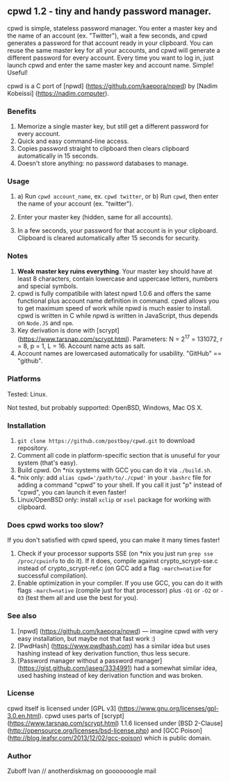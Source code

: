 ## cpwd 1.2 - tiny and handy password manager.

cpwd is simple, stateless password manager. You enter a master key and the name of an account (ex. "Twitter"), wait a few seconds, and cpwd generates a password for that account ready in your clipboard. You can reuse the same master key for all your accounts, and cpwd will generate a different password for every account. Every time you want to log in, just launch cpwd and enter the same master key and account name. Simple! Useful!

cpwd is a C port of [npwd] (https://github.com/kaepora/npwd) by [Nadim Kobeissi] (https://nadim.computer).

### Benefits
1. Memorize a single master key, but still get a different password for every account.
2. Quick and easy command-line access.
3. Copies password straight to clipboard then clears clipboard automatically in 15 seconds.
4. Doesn't store anything: no password databases to manage.

### Usage
1. a) Run `cpwd account_name`, ex. `cpwd twitter`, or
b) Run `cpwd`, then enter the name of your account (ex. "twitter").

2. Enter your master key (hidden, same for all accounts).
3. In a few seconds, your password for that account is in your clipboard. Clipboard is cleared automatically after 15 seconds for security.

### Notes
1. **Weak master key ruins everything**. Your master key should have at least 8 characters, contain lowercase and uppercase letters, numbers and special symbols.
2. cpwd is fully compatibile with latest npwd 1.0.6 and offers the same functional plus account name definition in command. cpwd allows you to get maximum speed of work while npwd is much easier to install. cpwd is written in C while npwd is written in JavaScript, thus depends on `Node.JS` and `npm`.
3. Key derivation is done with [scrypt] (https://www.tarsnap.com/scrypt.html). Parameters: N = 2<sup>17</sup> = 131072, r = 8, p = 1, L = 16. Account name acts as salt.
4. Account names are lowercased automatically for usability. "GitHub" == "github".

### Platforms
Tested: Linux.

Not tested, but probably supported: OpenBSD, Windows, Mac OS X.

### Installation
1. `git clone https://github.com/postboy/cpwd.git` to download repository.
2. Comment all code in platform-specific section that is unuseful for your system (that's easy).
3. Build cpwd. On *nix systems with GCC you can do it via `./build.sh`.
4. *nix only: add `alias cpwd='/path/to/./cpwd'` in your `.bashrc` file for adding a command "cpwd" to your shell. If you call it just "p" instead of "cpwd", you can launch it even faster!
5. Linux/OpenBSD only: install `xclip` or `xsel` package for working with clipboard.

### Does cpwd works too slow?
If you don't satisfied with cpwd speed, you can make it many times faster!

1. Check if your processor supports SSE (on *nix you just run `grep sse /proc/cpuinfo` to do it). If it does, compile against crypto_scrypt-sse.c instead of crypto_scrypt-ref.c (on GCC add a flag `-march=native` for successful compilation).
2. Enable optimization in your compiler. If you use GCC, you can do it with flags `-march=native` (compile just for that processor) plus `-O1` or `-O2` or `-O3` (test them all and use the best for you).

### See also
1. [npwd] (https://github.com/kaepora/npwd) — imagine cpwd with very easy installation, but maybe not that fast work :)
2. [PwdHash] (https://www.pwdhash.com) has a similar idea but uses hashing instead of key derivation function, thus less secure.
3. [Password manager without a password manager] (https://gist.github.com/jaseg/3334991) had a somewhat similar idea, used hashing instead of key derivation function and was broken.

### License
cpwd itself is licensed under [GPL v3] (https://www.gnu.org/licenses/gpl-3.0.en.html). cpwd uses parts of [scrypt] (https://www.tarsnap.com/scrypt.html) 1.1.6 licensed under [BSD 2-Clause] (http://opensource.org/licenses/bsd-license.php) and [GCC Poison] (http://blog.leafsr.com/2013/12/02/gcc-poison) which is public domain.

### Author
Zuboff Ivan // anotherdiskmag on gooooooogle mail
